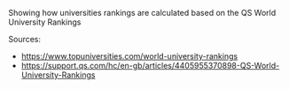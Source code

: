 Showing how universities rankings are calculated based on the QS World University Rankings

Sources:
 - https://www.topuniversities.com/world-university-rankings
 - https://support.qs.com/hc/en-gb/articles/4405955370898-QS-World-University-Rankings